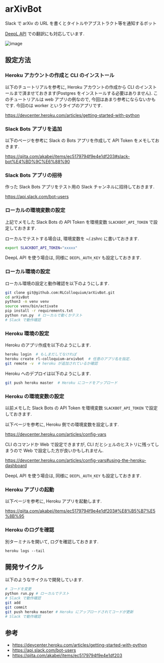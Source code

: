 # arXivBot

Slack で arXiv の URL を書くとタイトルやアブストラクト等を通知するボット

[DeepL API](https://www.deepl.com/docs-api/introduction/) での翻訳にも対応しています.

![image](https://user-images.githubusercontent.com/1632335/86489762-53689000-bda0-11ea-89aa-42ddf6e2e797.png)


## 設定方法

### Heroku アカウントの作成と CLI のインストール

以下のチュートリアルを参考に, Heroku アカウントの作成から CLI のインストールまで済ませておきます(Postgres をインストールする必要はありません). このチュートリアルは web アプリの例なので, 今回はあまり参考にならないかもです. 今回のは worker というタイプのアプリです.

https://devcenter.heroku.com/articles/getting-started-with-python


### Slack Bots アプリを追加

以下のページを参考に Slack の Bots アプリを作成して API Token をメモしておきます.

https://qiita.com/akabei/items/ec5179794f9e4e1df203#slack-bot%E4%BD%9C%E6%88%90


### Slack Bots アプリの招待

作った Slack Bots アプリをテスト用の Slack チャンネルに招待しておきます.

https://api.slack.com/bot-users


### ローカルの環境変数の設定

上記でメモした Slack Bots の API Token を環境変数 `SLACKBOT_API_TOKEN` で設定しておきます.

ローカルでテストする場合は, 環境変数を ~/.zshrc に書いておきます.

```sh
export SLACKBOT_API_TOKEN="xxxxx"
```

DeepL API を使う場合は, 同様に `DEEPL_AUTH_KEY` も設定しておきます.


### ローカル環境の設定

ローカル環境の設定と動作確認を以下のようにします.

```sh
git clone git@github.com:RLColloquium/arXivBot.git
cd arXivBot
python3 -m venv venv
source venv/bin/activate
pip install -r requirements.txt
python run.py  # ローカルで動くかテスト
# Slack で動作確認
```


### Heroku 環境の設定

Heroku のアプリ作成を以下のようにします.

```sh
heroku login  # もしまだしてなければ
heroku create rl-colloquium-arxivbot  # 任意のアプリ名を指定.
git remote -v  # heroku が追加されているか確認
```

Heroku へのデプロイは以下のようにします.

```sh
git push heroku master  # Heroku にコードをアップロード
```

### Heroku の環境変数の設定

以前メモした Slack Bots の API Token を環境変数 `SLACKBOT_API_TOKEN` で設定しておきます.

以下ページを参考に, Heroku 側での環境変数を設定します.

https://devcenter.heroku.com/articles/config-vars

CLI のコマンドか Web で設定できますが, CLI だとシェルのヒストリに残ってしまうので Web で設定した方が良いかもしれません.

https://devcenter.heroku.com/articles/config-vars#using-the-heroku-dashboard

DeepL API を使う場合は, 同様に `DEEPL_AUTH_KEY` も設定しておきます.


### Heroku アプリの起動

以下ページを参考に, Heroku アプリを起動します.

https://qiita.com/akabei/items/ec5179794f9e4e1df203#%E8%B5%B7%E5%8B%95


### Heroku のログを確認

別ターミナルを開いて, ログを確認しておきます.

```
heroku logs --tail
```



## 開発サイクル

以下のようなサイクルで開発しています.

```sh
# コードを変更
python run.py # ローカルでテスト
# Slack で動作確認
git add
git commit
git push heroku master # Heroku にアップロードされてコードが更新
# Slack で動作確認
```

## 参考

- https://devcenter.heroku.com/articles/getting-started-with-python
- https://api.slack.com/bot-users
- https://qiita.com/akabei/items/ec5179794f9e4e1df203
